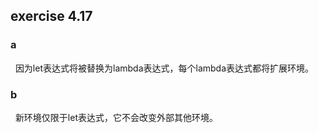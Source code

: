 ## exercise 4.17
### a
  因为let表达式将被替换为lambda表达式，每个lambda表达式都将扩展环境。
  
### b
  新环境仅限于let表达式，它不会改变外部其他环境。